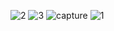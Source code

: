 ![2](https://cloud.githubusercontent.com/assets/16962727/13866496/d7a98a26-ecdb-11e5-8678-1dd1d6eae50b.JPG)
![3](https://cloud.githubusercontent.com/assets/16962727/13866495/d7a84a1c-ecdb-11e5-8229-5c8ada082720.JPG)
![capture](https://cloud.githubusercontent.com/assets/16962727/13866498/d7acd6c2-ecdb-11e5-8732-d23e5cc30fff.JPG)
![1](https://cloud.githubusercontent.com/assets/16962727/13866497/d7ab3326-ecdb-11e5-9935-64603f130667.JPG)
